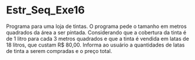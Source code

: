 # Estr_Seq_Exe16
Programa para uma loja de tintas. O programa pede o tamanho em metros quadrados da área a ser pintada. Considerando que a cobertura da tinta é de 1 litro para cada 3 metros quadrados e que a tinta é vendida em latas de 18 litros, que custam R$ 80,00. Informa ao usuário a quantidades de latas de tinta a serem compradas e o preço total.